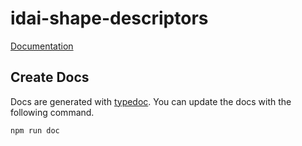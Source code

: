 # idai-shape-descriptors
[Documentation](https://dainst.github.io/idai-shape-descriptors/)

## Create Docs
Docs are generated with [typedoc](https://typedoc.org/). You can update the docs with the following command.
```
npm run doc
```
